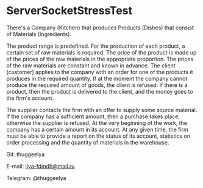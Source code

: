 # ServerSocketStressTest

There's a Company (Kitchen) that produces Products (Dishes) that consist of Materials (Ingredients).

The product range is predefined. For the production of each product, a certain set of raw materials is required. The price of the product is made up of the prices of the raw materials in the appropriate proportion. The prices of the raw materials are constant and known in advance. The client (customer) applies to the company with an order for one of the products it produces in the required quantity. If at the moment the company cannot produce the required amount of goods, the client is refused. If there is a product, then the product is delivered to the client, and the money goes to the firm's account.

The supplier contacts the firm with an offer to supply some source material. If the company has a sufficient amount, then a purchase takes place, otherwise the supplier is refused. At the very beginning of the work, the company has a certain amount in its account. At any given time, the firm must be able to provide a report on the status of its account, statistics on order processing and the quantity of materials in the warehouse.

Git: thuggeelya

E-mail: ilya-fdmdh@mail.ru

Telegram: @thuggeelya
